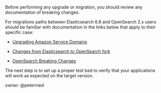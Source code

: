 Before performing any upgrade or migration, you should review any documentation of breaking changes. 

For migrations paths between Elasticsearch 6.8 and OpenSearch 2.x users should be familiar with documentation in the links below that apply to their specific case:

* [Upgrading Amazon Service Domains](https://docs.aws.amazon.com/opensearch-service/latest/developerguide/version-migration.html)

* [Changes from Elasticsearch to OpenSearch fork](https://docs.aws.amazon.com/opensearch-service/latest/developerguide/rename.html)

* [OpenSearch Breaking Changes](https://opensearch.org/docs/latest/breaking-changes/)

The next step is to set up a proper test bed to verify that your applications will work as expected on the target version.

owner: @peternied

 
